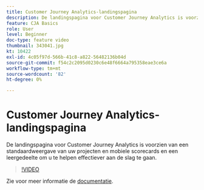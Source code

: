 ```yaml
---
title: Customer Journey Analytics-landingspagina
description: De landingspagina voor Customer Journey Analytics is voorzien van een standaardweergave van uw projecten en mobiele scorecards en een leergedeelte om u te helpen effectiever aan de slag te gaan.
feature: CJA Basics
role: User
level: Beginner
doc-type: feature video
thumbnail: 343041.jpg
kt: 10422
exl-id: 4c05f97d-566b-41c8-a822-56482136b04d
source-git-commit: f54c2c2095d0230c6e48f6664a795358eae3ce6a
workflow-type: tm+mt
source-wordcount: '82'
ht-degree: 0%

---
```


# Customer Journey Analytics-landingspagina

De landingspagina voor Customer Journey Analytics is voorzien van een standaardweergave van uw projecten en mobiele scorecards en een leergedeelte om u te helpen effectiever aan de slag te gaan.

>[!VIDEO](https://video.tv.adobe.com/v/343041/?quality=12&learn=on)

Zie voor meer informatie de [documentatie](https://experienceleague.adobe.com/docs/analytics-platform/using/cja-overview/landing.html?lang=en).
